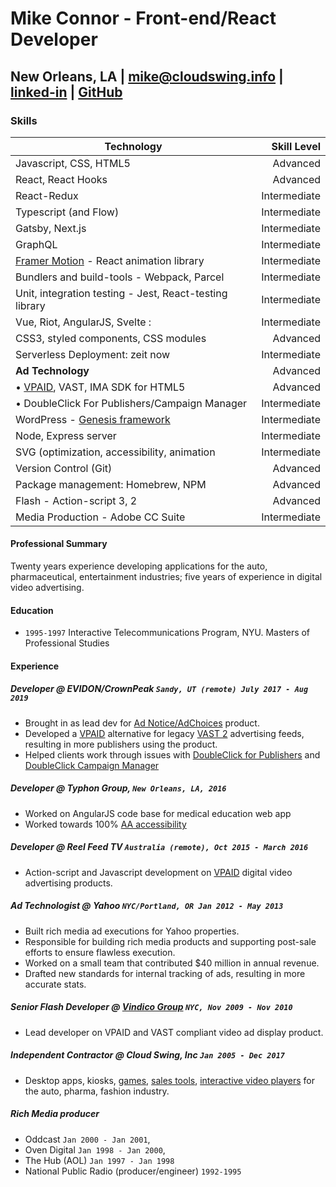 # Mike Connor - Front-end/React Developer

## New Orleans, LA | [mike@cloudswing.info][mailto] |  [linked-in][linkedinURL] | [GitHub][github-link]

### Skills

| Technology                  | Skill Level |
| --------------------------- | --------------------------:|
| Javascript, CSS, HTML5                   |  Advanced|
| React, React Hooks                       |  Advanced
| React-Redux                               |  Intermediate |
| Typescript (and Flow)                     |  Intermediate
| Gatsby, Next.js                           |  Intermediate |
| GraphQL                                      |  Intermediate |
| [Framer Motion][motion] - React animation library|  Intermediate |
| Bundlers and build-tools - Webpack, Parcel |  Intermediate
| Unit, integration testing -  Jest, React-testing library       |  Intermediate
| Vue, Riot, AngularJS, Svelte  :    |  Intermediate
| CSS3, styled components, CSS modules        |  Advanced
| Serverless Deployment: zeit now  |  Intermediate
| **Ad Technology**  |  Advanced
| • [VPAID][vpaid], VAST, IMA SDK for HTML5     |  Advanced
| • DoubleClick For Publishers/Campaign Manager          | Intermediate
| WordPress - [Genesis framework][genesis]     | Intermediate
| Node, Express server                         |  Intermediate |
| SVG (optimization, accessibility, animation |  Intermediate
| Version Control (Git)                       | Advanced
| Package management: Homebrew, NPM           |  Advanced
| Flash - Action-script 3, 2                  | Advanced
| Media Production - Adobe CC Suite            | Intermediate

#### Professional Summary

Twenty years experience developing applications for the auto, pharmaceutical,
entertainment industries; five years of experience in digital video advertising.

#### Education

- `1995-1997` Interactive Telecommunications Program, NYU. Masters of Professional Studies

#### Experience

##### Developer @ EVIDON/CrownPeak `Sandy, UT (remote) July 2017 - Aug 2019`

- Brought in as lead dev for [Ad Notice/AdChoices][adchoices] product.
- Developed a [VPAID][vpaid] alternative for legacy [VAST 2][vast2] advertising feeds, resulting in more publishers using the product.
- Helped clients work through issues with [DoubleClick for Publishers][dfp] and [DoubleClick Campaign Manager][dcm]

##### Developer @ Typhon Group, `New Orleans, LA, 2016`

- Worked on AngularJS code base for medical education web app
- Worked towards 100% [AA accessibility][aria]

##### Developer @ Reel Feed TV `Australia (remote), Oct 2015 - March 2016`

- Action-script and Javascript development on [VPAID][vpaid] digital video advertising products.

##### Ad Technologist @ Yahoo `NYC/Portland, OR Jan 2012 - May 2013`

- Built rich media ad executions for Yahoo properties.
- Responsible for building rich media products and supporting post-sale efforts to ensure flawless execution.
- Worked on a small team that contributed $40 million in annual revenue.
- Drafted new standards for internal tracking of ads, resulting in more accurate stats.

##### Senior Flash Developer @ [Vindico Group][vindico] `NYC, Nov 2009 - Nov 2010`

- Lead developer on VPAID and VAST compliant video ad display product.

##### Independent Contractor @ Cloud Swing, Inc `Jan 2005 - Dec 2017`

- Desktop apps, kiosks, [games][elauder-demo], [sales tools][hyundai-demo], [interactive video players][pharma-demo] for the auto, pharma, fashion industry.

##### Rich Media producer

- Oddcast `Jan 2000 - Jan 2001`,
- Oven Digital `Jan 1998 - Jan 2000`,
- The Hub (AOL) `Jan 1997 - Jan 1998`
- National Public Radio (producer/engineer) `1992-1995`

[project-archive]: http://portfolio.rocketnumber9.org/
[dfp]: https://www.google.com/intl/en/doubleclick/publishers/welcome/
[dcm]: https://www.doubleclickbygoogle.com/solutions/digital-marketing/campaign-manager/

[linkedinURL]: https://www.linkedin.com/in/michaelgconnor
[hyundai-demo]: http://rocketnumber9.org/developer/touchscreen-kiosk-hyunda/ "Hyundai sales tool"
[hyundai-demo-photos]: https://www.flickr.com/photos/rocketnumber9/sets/72157610613514303/show/
<!-- [kia]: http://rocketnumber9.org/client/optima/optima.html "Auto App" -->
[peas]: http://i.imgur.com/44Q9cMXs.jpg

<!-- client -->
[thup-games]: http://thup.com/
[vindico]: https://vindico.com/
[vpaid]: https://www.iab.com/guidelines/digital-video-player-ad-interface-definition-vpaid-2-0/
[Yahoo-ctv]: https://smarttv.yahoo.com/
<!-- [zitgame]: http://i.imgur.com/vRHv0Igt.jpg "Face Book Game" -->
[pharmaAppTumblr]: http://68.media.tumblr.com/tumblr_lnnyjzj10N1qh4spho1_1280.jpg
[pharma-demo]: http://rocketnumber9.org/developer/as3-interactive-video/ "Pharmaceutical App"
[rocket9Dev]: http://rocketnumber9.org/developer/
<!-- flash -->
[FlashArchive1]: https://www.flickr.com/photos/rocketnumber9/albums/72157617091593886

[elauder-demo]: http://rocketnumber9.org/sample/esteelauder/ "Estée Lauder"
[eyeblaster-stetchybanner]: http://rocketnumber9.org/client/eyeblaster/stretchableBanner/
[eyeblaster-skyscraper]: http://rocketnumber9.org/client/eyeblaster/stetchableSkyscraper/
[eyeblaster-videomixer]: http://rocketnumber9.org/client/eyeblaster/videomixer/
<!-- [digvideo]: http://rocketnumber9.org/client/dig.htm -->
[contact]: http://rocketnumber9.org/contact/
[github-link]: https://github.com/mconnor
[genesis]: http://www.studiopress.com/faqs/
[gssp]: https://greensock.com/gsap
[brew]: http://brew.sh/
[ng-material]: https://material.angularjs.org
<!-- [tikun]: http://www.tikun.stateu.org/ -->
<!-- [doucette]: http://chiefdoucette.com/ -->
[githubpic]: ./images/GitHub-Mark-32px.png "Git Hub"
[es6logo]: ./images/es6.svg "ES6"
[vuelogo]: ./images/vue-small.png "Vue.js"
[reactlogo]: ./images/react2.png "React.js"
[uibootstrap]: https://angular-ui.github.io/bootstrap/
[webpack]:http://webpack.github.io/
[babel]:http://babeljs.io/
[vue]:https://vuejs.org/
[pgpkey]:https://twitter.com/cloud_swing/status/842115087632605186
[aurelia]:http://aurelia.io/
[riot]:http://riotjs.com/
[vue-wattage-demo]: https://mconnor.github.io/vue-wattage-calculator/ "Vue wattage calculator"

[aria]:https://developer.mozilla.org/en-US/docs/Web/Accessibility/ARIA
[brew]: https://brew.sh/
[d3]: https://d3js.org/
[codepen]: https://codepen.io/cloudswing
[adchoices]: https://crownpeak.com/products/consent-solutions/ad-notice
[svg-bm-demo]: http://rocketnumber9.org/codesamples/grunticon/ "svg animation"
[jquery-gallery-demo]: https://mconnor.github.io/responsive-gallery/ "responsive photo gallery"
[canvas-balls]: http://rocketnumber9.org/test/animation01/box2dCanvas/game.html "bouncing balls"
<!-- [fizzbuzz-demo]: http://rocketnumber9.org/test/jschallenges/fizzBuzz/fizzbuzz.html "greensock animation" -->
[fizzbuzz-demo]: http://mconnor.github.io/FizzBuzzDeluxe/
[imasdk]: https://developers.google.com/interactive-media-ads/docs/sdks/html5/ "Google IMA SDK for HTML5 V3"
[imaforum]: https://groups.google.com/forum/#!forum/ima-sdk "Google Interactive Media Ads SDK Technical Forum"
[next-js]: https://nextjs.org/ "Next JS"
[flow]: https://flow.org/en/
[typescript]: https://www.typescriptlang.org
[hooks]: https://reactjs.org/docs/hooks-intro.html
[spring]: https://www.react-spring.io

[mailto]:  mailto:mike.connor2020@protonmail.com?cc=mike@cloudswing.info&subject=Hi!&body=Hello%2C%20Mike.%0D%0A
[vast2]: https://www.iab.com/guidelines/digital-video-ad-serving-template-vast-2-0/
<!-- [ah]: https://annunciationhouse.org -->
[hooks-demo]: https://hooks-wine-store.mconnor.now.sh/
[redux-demo]: https://github.com/mconnor/redux-test
[motion]: https://www.framer.com/motion/
